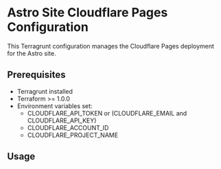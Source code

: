 # Astro Site Cloudflare Pages Configuration

This Terragrunt configuration manages the Cloudflare Pages deployment for the Astro site.

## Prerequisites

- Terragrunt installed
- Terraform >= 1.0.0
- Environment variables set:
  - CLOUDFLARE_API_TOKEN or (CLOUDFLARE_EMAIL and CLOUDFLARE_API_KEY)
  - CLOUDFLARE_ACCOUNT_ID
  - CLOUDFLARE_PROJECT_NAME

## Usage
